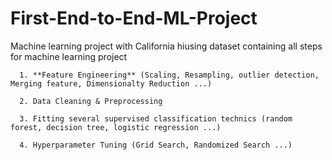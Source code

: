 # First-End-to-End-ML-Project

  Machine learning project with California hiusing dataset containing all steps for machine learning project
      
      
      1. **Feature Engineering** (Scaling, Resampling, outlier detection, Merging feature, Dimensionalty Reduction ...)
      
      2. Data Cleaning & Preprocessing
      
      3. Fitting several supervised classification technics (random forest, decision tree, logistic regression ...)
      
      4. Hyperparameter Tuning (Grid Search, Randomized Search ...)
